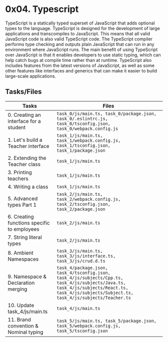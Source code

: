 # 0x04. Typescript

TypeScript is a statically typed superset of JavaScript that adds optional types to the language. TypeScript is designed for the development of large applications and transcompiles to JavaScript. This means that all valid JavaScript code is also valid TypeScript code. The TypeScript compiler performs type checking and outputs plain JavaScript that can run in any environment where JavaScript runs.
The main benefit of using TypeScript over JavaScript is that it enables developers to use static typing, which can help catch bugs at compile time rather than at runtime. TypeScript also includes features from the latest versions of JavaScript, as well as some other features like interfaces and generics that can make it easier to build large-scale applications.

## Tasks/Files



|    Tasks       |     Files                     |
|----------------|-------------------------------|
|0. Creating an interface for a student|``task_0/js/main.ts, task_0/package.json, task_0/.eslintrc.js, task_0/tsconfig.json, task_0/webpack.config.js``|
|1. Let's build a Teacher interface|`task_1/js/main.ts, task_1/webpack.config.js, task_1/tsconfig.json, task_1/package.json`|
|2. Extending the Teacher class|`task_1/js/main.ts`|
|3. Printing teachers|`task_1/js/main.ts`|
|4. Writing a class|`task_1/js/main.ts`|
|5. Advanced types Part 1|`task_2/js/main.ts, task_2/webpack.config.js, task_2/tsconfig.json, task_2/package.json`|
|6. Creating functions specific to employees|`task_2/js/main.ts`|
|7. String literal types|`task_2/js/main.ts`|
|8. Ambient Namespaces|`task_3/js/main.ts, task_3/js/interface.ts, task_3/js/crud.d.ts`|
|9. Namespace & Declaration merging|``task_4/package.json, task_4/tsconfig.json, task_4/js/subjects/Cpp.ts, task_4/js/subjects/Java.ts, task_4/js/subjects/React.ts, task_4/js/subjects/Subject.ts, task_4/js/subjects/Teacher.ts``|
|10. Update task_4/js/main.ts|``task_4/js/main.ts``|
|11. Brand convention & Nominal typing|``task_5/js/main.ts, task_5/package.json, task_5/webpack.config.js, task_5/tsconfig.json``|


